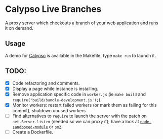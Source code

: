 # Calypso Live Branches

A proxy server which checkouts a branch of your web application and runs it on demand.

## Usage

A demo for [Calypso](https://github.com/Automattic/wp-calypso) is available in the Makefile, type `make run` to launch it.

## TODO:

- [x] Code refactoring and comments.
- [x] Display a page while instance is installing.
- [x] Remove application specific code in `worker.js` (ie `make build` and `require('build/bundle-development.js');`).
- [x] Monitor workers: restart failed workers (or mark them as failing for this commit), shutdown unused workers.
- [ ] Find alternatives to `require` to launch the server with the patch on `net.Server.listen` (needed so we can proxy it); have a look at [`node-sandboxed-module`](https://github.com/felixge/node-sandboxed-module) or [`pm2`](https://github.com/Unitech/pm2). 
- [ ] Create a Dockerfile.
